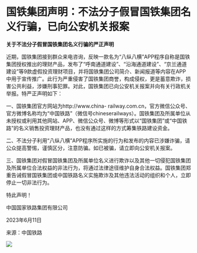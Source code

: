 

# 国铁集团声明：不法分子假冒国铁集团名义行骗，已向公安机关报案

**关于不法分子假冒国铁集团名义行骗的严正声明**

近期，国铁集团接到群众来电咨询，反映一款名为“八纵八横”APP程序自称是国铁集团授权推出的理财产品，发布了“呼南通道建设”、“沿海通道建设”、“京兰通道建设”等9款虚假投资理财项目，并将国铁集团公司简介、新闻报道等内容在APP中用于宣传推广。此行为严重侵害了国铁集团商誉，构成侵权，更是蓄意欺诈，损害公共利益，涉嫌刑事犯罪。对此，国铁集团已向公安机关报案并向有关行政机关举报。特严正声明如下：

一、国铁集团官方网站为http://www.china-
railway.com.cn，官方微信公众号、官方微博名称均为“中国铁路”（微信号chineserailways）。国铁集团及所属单位从未授权或利用其他网站、APP、微信公众号、微博等形式以“国铁集团”或“中国铁路”的名义销售投资理财产品，也没有通过这样的方式筹集铁路建设资金。

二、不法分子利用“八纵八横”APP程序所实施的行为和发布的内容已涉嫌诈骗，请公众提高警惕，谨慎区分，注意防骗。如已被骗，请立即向公安机关报案。

三、国铁集团对假冒国铁集团及所属单位名义进行欺诈以及其他一切侵犯国铁集团及所属单位合法权益的非法行为，将通过法律途径维护自身合法权益。国铁集团郑重告诫假冒国铁集团或中国铁路名义实施欺诈及其他违法活动的组织和个人，立即停止一切非法行为。

特此声明！

中国国家铁路集团有限公司

2023年6月11日

来源：中国铁路

![](https://inews.gtimg.com/om_bt/OYVywP-x_9PDrsopeaxfgZKCbD3ACeE2sYvkljr5EPfH4AA/1000)

